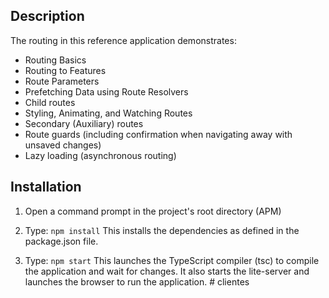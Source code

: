 
## Description

The routing in this reference application demonstrates: 
 - Routing Basics
 - Routing to Features
 - Route Parameters
 - Prefetching Data using Route Resolvers
 - Child routes
 - Styling, Animating, and Watching Routes
 - Secondary (Auxiliary) routes
 - Route guards (including confirmation when navigating away with unsaved changes)
 - Lazy loading (asynchronous routing)

## Installation

1) Open a command prompt in the project's root directory (APM)

2) Type: `npm install`
    This installs the dependencies as defined in the package.json file.
    
3) Type: `npm start`
    This launches the TypeScript compiler (tsc) to compile the application and wait for changes. 
    It also starts the lite-server and launches the browser to run the application.
#   c l i e n t e s  
 